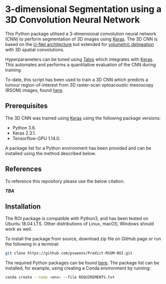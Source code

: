 # 3-dimensional Segmentation using a 3D Convolution Neural Network

This Python package utilised a 3-dimensional convolution neural network (CNN) to perform segmentation of 3D images using [Keras](https://keras.io/). The 3D CNN is based on the [U-Net architecture](https://arxiv.org/abs/1505.04597) but extended for [volumetric delineation](https://arxiv.org/abs/1606.06650) with 3D spatial convolutions. 

Hyperparameters can be tuned using [Talos](https://github.com/autonomio/talos) which integrates with [Keras](https://keras.io/). This automates and performs a quantitative evaluation of the CNN during training.

To-date, this script has been used to train a 3D CNN which predicts a tumour region-of-interest from 3D raster-scan optoacoustic mesoscopy (RSOM) images, found [here](https://github.com/psweens/Predict-RSOM-ROI/blob/main/README.md).

## Prerequisites
The 3D CNN was trained using [Keras](https://keras.io/) using the following package versions:
* Python 3.6.
* Keras 2.3.1.
* Tensorflow-GPU 1.14.0.

A package list for a Python environment has been provided and can be installed using the method described below.

## References 
To reference this repository please use the below citation.

***TBA***

## Installation
The ROI package is compatible with Python3, and has been tested on Ubuntu 18.04 LTS. 
Other distributions of Linux, macOS, Windows should work as well.

To install the package from source, download zip file on GitHub page or run the following in a terminal:
```bash
git clone https://github.com/psweens/Predict-RSOM-ROI.git
```

The required Python packages can be found [here](https://github.com/psweens/3D-CNN/blob/main/REQUIREMENTS.txt). The package list can be installed, for example, using creating a Conda environment by running:
```bash
conda create --name <env> --file REQUIREMENTS.txt
```
